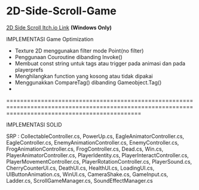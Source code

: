 # 2D-Side-Scroll-Game

[2D Side Scroll Itch.io Link](https://axiathedeveloper.itch.io/2d-side-scroll?secret=Kx5Shvbf3noLILpbEUJnsg4) **(Windows Only)**

IMPLEMENTASI Game Optimization
- Texture 2D menggunakan filter mode Point(no filter)
- Penggunaan Couroutine dibanding Invoke()
- Membuat const string untuk tags atau trigger pada animasi dan pada playerprefs
- Menghilangkan function yang kosong atau tidak dipakai
- Menggunakkan CompareTag() dibanding Gameobject.Tag()
- 

===================================================================================================================================================

IMPLEMENTASI SOLID

SRP : CollectableController.cs, PowerUp.cs, EagleAnimatorController.cs, EagleController.cs, EnemyAnimationController.cs, EnemyController.cs, FrogAnimationController.cs, FrogController.cs, Dead.cs, Win.cs, PlayerAnimatorController.cs, PlayerIdentity.cs, PlayerInteractController.cs, PlayerMovementController.cs, PlayerRotationController.cs, PlayerSound.cs, CherryCounterUI.cs, DeathUI.cs, HealthUI.cs, LoadingUI.cs, UIButtonAnimation.cs, WinUI.cs, CameraShake.cs, GameInput.cs, Ladder.cs, ScrollGameManager.cs, SoundEffectManager.cs   
